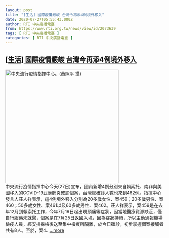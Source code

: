 ```yaml
---
layout: post
title: "[生活] 國際疫情嚴峻 台灣今再添4例境外移入"
date: 2020-07-27T05:55:43.000Z
author: RTI 中央廣播電臺
from: https://www.rti.org.tw/news/view/id/2073639
tags: [ RTI 中央廣播電臺 ]
categories: [ RTI 中央廣播電臺 ]
---
```

<!--1595829343000-->
[[生活] 國際疫情嚴峻 台灣今再添4例境外移入](https://www.rti.org.tw/news/view/id/2073639)
------

<div>
<img src="https://static.rti.org.tw/assets/thumbnails/2020/02/10/47ccc3bf2fed5375ae2bab85a2108e96.jpg" width="360" alt="中央流行疫情指揮中心。(蕭照平 攝)" title="中央流行疫情指揮中心。(蕭照平 攝)"><br>中央流行疫情指揮中心今天(27日)宣布，國內新增4例分別來自賴索托、南非與美國移入的COVID-19武漢肺炎確診個案，台灣總確診人數也來到462例。指揮中心發言人莊人祥表示，這4例境外移入分別為20多歲女性、案459；20多歲男性、案460；50多歲女性、案461以及60多歲男性、案462。莊人祥表示，案459是在去年12月到賴索托工作，今年7月19日起出現頭痛等症狀，因當地醫療資源缺乏，僅自行服藥未就醫，個案是在7月25日返國入境，因為症狀持續，所以主動通報機場檢疫人員，經安排採檢後送至集中檢疫所隔離，於今日確診，初步掌握個案接觸者共有8人。至於，案4...<a target="_blank" href="https://www.rti.org.tw/news/view/id/2073639">...more</a>
</div>

